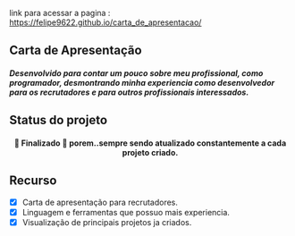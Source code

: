 link para acessar a pagina :
https://felipe9622.github.io/carta_de_apresentacao/ 

## Carta de Apresentação

##### Desenvolvido para contar um pouco sobre meu profissional, como programador, desmontrando minha experiencia como desenvolvedor para os recrutadores e para outros profissionais interessados.

## Status do projeto

<h4 align="center"> 
  🚀 Finalizado 🚀 porem..sempre sendo atualizado constantemente a cada projeto criado.
</h4>

## Recurso
- [x] Carta de apresentação para recrutadores.
- [x] Linguagem e ferramentas que possuo mais experiencia.
- [x] Visualização de principais projetos ja criados. 
